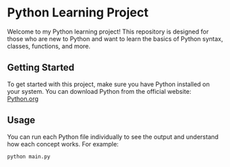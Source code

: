# Python Learning Project

Welcome to my Python learning project! This repository is designed for those who are new to Python and want to learn the basics of Python syntax, classes, functions, and more.

## Getting Started

To get started with this project, make sure you have Python installed on your system. You can download Python from the official website: [Python.org](https://www.python.org/)

## Usage

You can run each Python file individually to see the output and understand how each concept works. For example:

```bash
python main.py